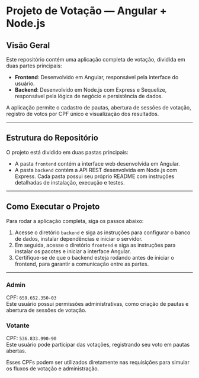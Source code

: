 # Projeto de Votação — Angular + Node.js

## Visão Geral

Este repositório contém uma aplicação completa de votação, dividida em duas partes principais:

- **Frontend**: Desenvolvido em Angular, responsável pela interface do usuário.
- **Backend**: Desenvolvido em Node.js com Express e Sequelize, responsável pela lógica de negócio e persistência de dados.

A aplicação permite o cadastro de pautas, abertura de sessões de votação, registro de votos por CPF único e visualização dos resultados.

---

## Estrutura do Repositório

O projeto está dividido em duas pastas principais:

- A pasta `frontend` contém a interface web desenvolvida em Angular.
- A pasta `backend` contém a API REST desenvolvida em Node.js com Express.
Cada pasta possui seu próprio README com instruções detalhadas de instalação, execução e testes.

---

## Como Executar o Projeto

Para rodar a aplicação completa, siga os passos abaixo:

1. Acesse o diretório `backend` e siga as instruções para configurar o banco de dados, instalar dependências e iniciar o servidor.
2. Em seguida, acesse o diretório `frontend` e siga as instruções para instalar os pacotes e iniciar a interface Angular.
3. Certifique-se de que o backend esteja rodando antes de iniciar o frontend, para garantir a comunicação entre as partes.

---

### Admin  
CPF: `659.652.350-03`  
Este usuário possui permissões administrativas, como criação de pautas e abertura de sessões de votação.

### Votante  
CPF: `536.833.990-90`  
Este usuário pode participar das votações, registrando seu voto em pautas abertas.

Esses CPFs podem ser utilizados diretamente nas requisições para simular os fluxos de votação e administração.